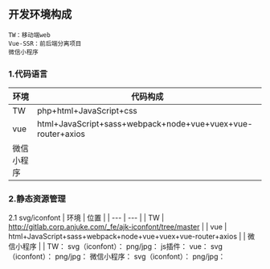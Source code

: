 ## 开发环境构成
	TW：移动端web
	Vue-SSR：前后端分离项目
	微信小程序
### 1.代码语言
|  环境   | 代码构成    |
| --- | --- |
|  TW   |   php+html+JavaScript+css  |
|   vue  |   html+JavaScript+sass+webpack+node+vue+vuex+vue-router+axios  |
|   微信小程序  |     |

### 2.静态资源管理
   2.1 svg/iconfont
   |  环境   | 位置    |
   | --- | --- |
   |  TW   |  http://gitlab.corp.anjuke.com/_fe/ajk-iconfont/tree/master  |
   |   vue  |   html+JavaScript+sass+webpack+node+vue+vuex+vue-router+axios  |
   |   微信小程序  |     |
	TW：
			svg（iconfont）：
			png/jpg：
			js插件：
	vue：
			svg（iconfont）：
			png/jpg：
	微信小程序：
			svg（iconfont）：
			png/jpg：